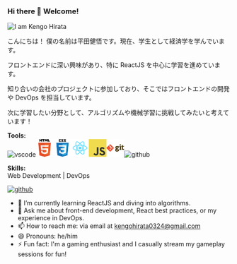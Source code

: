 ### Hi there 👋 Welcome!

![I am Kengo Hirata ](https://kenchanbomber.github.io/images/banner.png)

こんにちは！ 僕の名前は平田健悟です。現在、学生として経済学を学んでいます。

フロントエンドに深い興味があり、特に ReactJS を中心に学習を進めています。

知り合いの会社のプロジェクトに参加しており、そこではフロントエンドの開発や DevOps を担当しています。

次に学習したい分野として、アルゴリズムや機械学習に挑戦してみたいと考えています！

**Tools:**  
<img src='https://upload.wikimedia.org/wikipedia/commons/thumb/2/2d/Visual_Studio_Code_1.18_icon.svg/1200px-Visual_Studio_Code_1.18_icon.svg.png' alt='vscode' height='40'><img src='https://raw.githubusercontent.com/github/explore/80688e429a7d4ef2fca1e82350fe8e3517d3494d/topics/html/html.png' alt='html' height='40'><img src='https://raw.githubusercontent.com/github/explore/80688e429a7d4ef2fca1e82350fe8e3517d3494d/topics/css/css.png' alt='css' height='40'><img src='https://raw.githubusercontent.com/github/explore/80688e429a7d4ef2fca1e82350fe8e3517d3494d/topics/react/react.png' alt='reactjs' height='40'><img src='https://raw.githubusercontent.com/github/explore/80688e429a7d4ef2fca1e82350fe8e3517d3494d/topics/javascript/javascript.png' alt='js' height='40'><img src='https://raw.githubusercontent.com/github/explore/80688e429a7d4ef2fca1e82350fe8e3517d3494d/topics/git/git.png' alt='git' height='40'><img src='https://github.githubassets.com/images/modules/logos_page/GitHub-Mark.png' alt='github' height='40'>

**Skills:**  
Web Development | DevOps

[<img src='https://cdn.jsdelivr.net/npm/simple-icons@3.0.1/icons/github.svg' alt='github' height='40'>](https://github.com/kenchanbomber)

-   🌱 I’m currently learning ReactJS and diving into algorithms.
-   💬 Ask me about front-end development, React best practices, or my experience in DevOps.
-   📫 How to reach me: via email at kengohirata0324@gmail.com
-   😄 Pronouns: he/him
-   ⚡ Fun fact: I'm a gaming enthusiast and I casually stream my gameplay sessions for fun!
